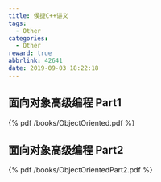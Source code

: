 ```yaml
---
title: 侯捷C++讲义
tags:
  - Other
categories:
  - Other
reward: true
abbrlink: 42641
date: 2019-09-03 18:22:18
---
```


## 面向对象高级编程 Part1

{% pdf /books/ObjectOriented.pdf %}

## 面向对象高级编程 Part2

{% pdf /books/ObjectOrientedPart2.pdf %}
